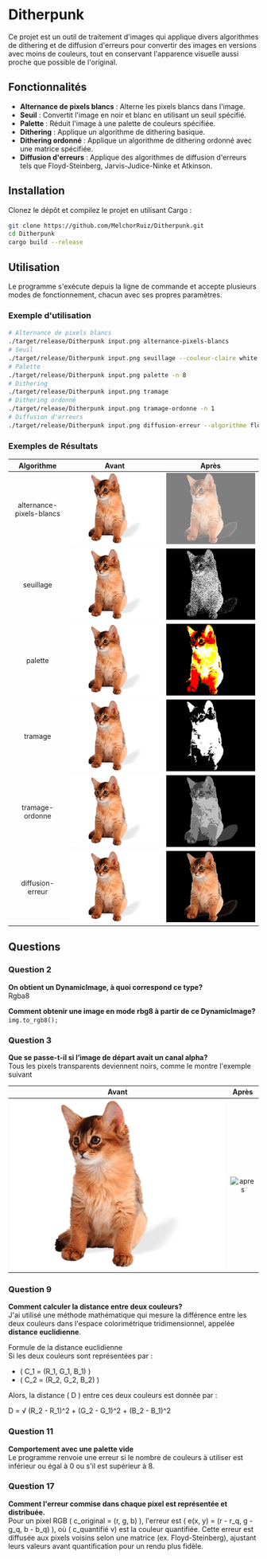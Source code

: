# Ditherpunk

Ce projet est un outil de traitement d'images qui applique divers algorithmes de dithering et de diffusion d'erreurs pour convertir des images en versions avec moins de couleurs, tout en conservant l'apparence visuelle aussi proche que possible de l'original.

## Fonctionnalités

- **Alternance de pixels blancs** : Alterne les pixels blancs dans l'image.
- **Seuil** : Convertit l'image en noir et blanc en utilisant un seuil spécifié.
- **Palette** : Réduit l'image à une palette de couleurs spécifiée.
- **Dithering** : Applique un algorithme de dithering basique.
- **Dithering ordonné** : Applique un algorithme de dithering ordonné avec une matrice spécifiée.
- **Diffusion d'erreurs** : Applique des algorithmes de diffusion d'erreurs tels que Floyd-Steinberg, Jarvis-Judice-Ninke et Atkinson.

## Installation
Clonez le dépôt et compilez le projet en utilisant Cargo :
```bash
git clone https://github.com/MelchorRuiz/Ditherpunk.git
cd Ditherpunk
cargo build --release
```

## Utilisation
Le programme s'exécute depuis la ligne de commande et accepte plusieurs modes de fonctionnement, chacun avec ses propres paramètres.

### Exemple d'utilisation

```bash
# Alternance de pixels blancs
./target/release/Ditherpunk input.png alternance-pixels-blancs
# Seuil
./target/release/Ditherpunk input.png seuillage --couleur-claire white --couleur-foncee black
# Palette
./target/release/Ditherpunk input.png palette -n 8
# Dithering
./target/release/Ditherpunk input.png tramage 
# Dithering ordonné
./target/release/Ditherpunk input.png tramage-ordonne -n 1
# Diffusion d'erreurs
./target/release/Ditherpunk input.png diffusion-erreur --algorithme floyd_steinberg
```

### Exemples de Résultats

| Algorithme | Avant | Après | 
| :-: | :-: | :-: |
| alternance-pixels-blancs | ![avant](./img/gato.png) | ![apres](./img/gato_rgb_white.png) |
| seuillage | ![avant](./img/gato.png) | ![apres](./img/gato_rgb_dithering.png) |
| palette | ![avant](./img/gato.png) | ![apres](./img/gato_rgb_pallet.png) |
| tramage | ![avant](./img/gato.png) | ![apres](./img/gato_rgb_thresholding.png) |
| tramage-ordonne | ![avant](./img/gato.png) | ![apres](./img/gato_rgb_ordered_dithering.png) |
| diffusion-erreur | ![avant](./img/gato.png) | ![apres](./img/gato_rgb_error_diffusion.png) |

## Questions

### Question 2

**On obtient un DynamicImage, à quoi correspond ce type?**<br>
Rgba8

**Comment obtenir une image en mode rbg8 à partir de ce DynamicImage?**<br>
```img.to_rgb8();```

### Question 3
**Que se passe-t-il si l’image de départ avait un canal alpha?**<br>
Tous les pixels transparents deviennent noirs, comme le montre l'exemple suivant

| Avant | Après | 
| :-: | :-: |
| ![avant](./img/gato.png) | ![apres](./img/gato_rgb.png) |

### Question 9
**Comment calculer la distance entre deux couleurs?**<br>
J'ai utilisé une méthode mathématique qui mesure la différence entre les deux couleurs dans l'espace colorimétrique tridimensionnel, appelée **distance euclidienne**.

Formule de la distance euclidienne<br>
Si les deux couleurs sont représentées par :
- ( C_1 = (R_1, G_1, B_1) )
- ( C_2 = (R_2, G_2, B_2) )

Alors, la distance \( D \) entre ces deux couleurs est donnée par :

D = √ (R_2 - R_1)^2 + (G_2 - G_1)^2 + (B_2 - B_1)^2

### Question 11
**Comportement avec une palette vide**<br>
Le programme renvoie une erreur si le nombre de couleurs à utiliser est inférieur ou égal à 0 ou s'il est supérieur à 8.

### Question 17
**Comment l'erreur commise dans chaque pixel est représentée et distribuée.**<br>
Pour un pixel RGB ( c_original = (r, g, b) ), l'erreur est ( e(x, y) = (r - r_q, g - g_q, b - b_q) ), où ( c_quantifié v) est la couleur quantifiée. Cette erreur est diffusée aux pixels voisins selon une matrice (ex. Floyd-Steinberg), ajustant leurs valeurs avant quantification pour un rendu plus fidèle.

